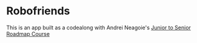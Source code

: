 # Robofriends

This is an app built as a codealong with Andrei Neagoie's [Junior to Senior Roadmap Course](https://www.udemy.com/the-complete-junior-to-senior-web-developer-roadmap/)
